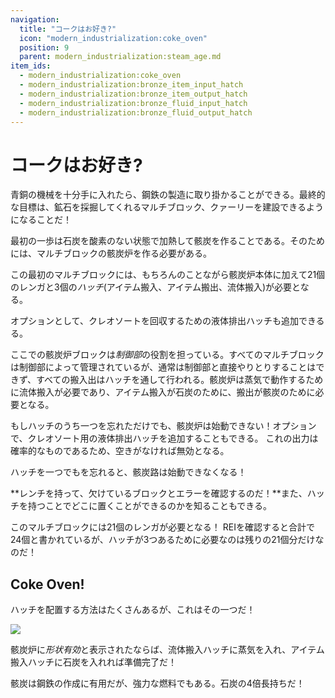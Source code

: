 ```yaml
---
navigation:
  title: "コークはお好き?"
  icon: "modern_industrialization:coke_oven"
  position: 9
  parent: modern_industrialization:steam_age.md
item_ids:
  - modern_industrialization:coke_oven
  - modern_industrialization:bronze_item_input_hatch
  - modern_industrialization:bronze_item_output_hatch
  - modern_industrialization:bronze_fluid_input_hatch
  - modern_industrialization:bronze_fluid_output_hatch
---
```


# コークはお好き?

青銅の機械を十分手に入れたら、鋼鉄の製造に取り掛かることができる。最終的な目標は、鉱石を採掘してくれるマルチブロック、クァーリーを建設できるようになることだ！

最初の一歩は石炭を酸素のない状態で加熱して骸炭を作ることである。そのためには、マルチブロックの骸炭炉を作る必要がある。

この最初のマルチブロックには、もちろんのことながら骸炭炉本体に加えて21個のレンガと3個の*ハッチ*(アイテム搬入、アイテム搬出、流体搬入)が必要となる。

オプションとして、クレオソートを回収するための液体排出ハッチも追加できるる。

<Recipe id="modern_industrialization:steam_age/fireclay/coke_oven" />



<Recipe id="modern_industrialization:hatches/bronze/item_input_hatch" />

<Recipe id="modern_industrialization:hatches/bronze/item_output_hatch" />



<Recipe id="modern_industrialization:hatches/bronze/fluid_input_hatch" />

<Recipe id="modern_industrialization:hatches/bronze/fluid_output_hatch" />

ここでの骸炭炉ブロックは*制御部*の役割を担っている。すべてのマルチブロックは制御部によって管理されているが、通常は制御部と直接やりとりすることはできず、すべての搬入出はハッチを通して行われる。骸炭炉は蒸気で動作するために流体搬入が必要であり、アイテム搬入が石炭のために、搬出が骸炭のために必要となる。

もしハッチのうち一つを忘れただけでも、骸炭炉は始動できない！オプションで、クレオソート用の液体排出ハッチを追加することもできる。 これの出力は確率的なものであるため、空きがなければ無効となる。

ハッチを一つでもを忘れると、骸炭路は始動できなくなる！

**レンチを持って、欠けているブロックとエラーを確認するのだ！**また、ハッチを持つことでどこに置くことができるのかを知ることもできる。

このマルチブロックには21個のレンガが必要となる！ REIを確認すると合計で24個と書かれているが、ハッチが3つあるために必要なのは残りの21個分だけなのだ！

## Coke Oven!

ハッチを配置する方法はたくさんあるが、これはその一つだ！

![](coke_oven.png)

骸炭炉に*形状有効*と表示されたならば、流体搬入ハッチに蒸気を入れ、アイテム搬入ハッチに石炭を入れれば準備完了だ！

骸炭は鋼鉄の作成に有用だが、強力な燃料でもある。石炭の4倍長持ちだ！

